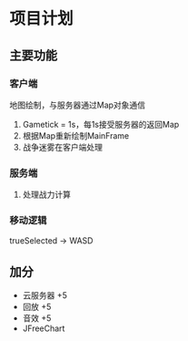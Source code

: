 # 项目计划

## 主要功能
### 客户端
地图绘制，与服务器通过Map对象通信
1. Gametick = 1s，每1s接受服务器的返回Map
2. 根据Map重新绘制MainFrame
3. 战争迷雾在客户端处理

### 服务端
1. 处理战力计算

### 移动逻辑
trueSelected -> WASD

## 加分
- 云服务器 +5
- 回放 +5
- 音效 +5
- JFreeChart
